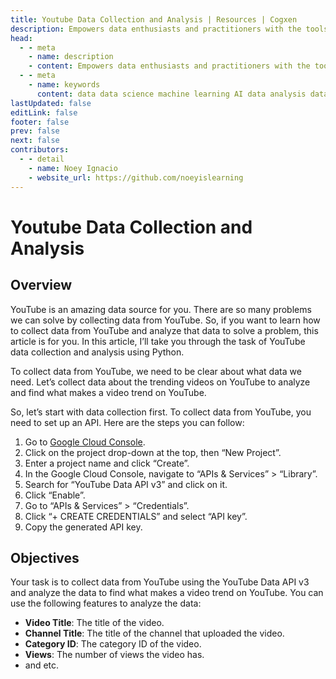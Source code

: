 ```yaml
---
title: Youtube Data Collection and Analysis | Resources | Cogxen
description: Empowers data enthusiasts and practitioners with the tools and knowledge to unlock the potential of data.
head:
  - - meta
    - name: description
    - content: Empowers data enthusiasts and practitioners with the tools and knowledge to unlock the potential of data.
  - - meta
    - name: keywords
      content: data data science machine learning AI data analysis data-driven data enthusiasts data practitioners
lastUpdated: false
editLink: false
footer: false
prev: false
next: false
contributors:
  - - detail
    - name: Noey Ignacio
    - website_url: https://github.com/noeyislearning
---
```


# Youtube Data Collection and Analysis

<DownloadBadge githubURL=""></DownloadBadge>

## Overview

YouTube is an amazing data source for you. There are so many problems we can solve by collecting data from YouTube. So, if you want to learn how to collect data from YouTube and analyze that data to solve a problem, this article is for you. In this article, I’ll take you through the task of YouTube data collection and analysis using Python.

To collect data from YouTube, we need to be clear about what data we need. Let’s collect data about the trending videos on YouTube to analyze and find what makes a video trend on YouTube.

So, let’s start with data collection first. To collect data from YouTube, you need to set up an API. Here are the steps you can follow:

1. Go to [Google Cloud Console](https://console.cloud.google.com/welcome?project=precise-data-392110&pli=1).
2. Click on the project drop-down at the top, then “New Project”.
3. Enter a project name and click “Create”.
4. In the Google Cloud Console, navigate to “APIs & Services” > “Library”.
5. Search for “YouTube Data API v3” and click on it.
6. Click “Enable”.
7. Go to “APIs & Services” > “Credentials”.
8. Click “+ CREATE CREDENTIALS” and select “API key”.
9. Copy the generated API key.

## Objectives

Your task is to collect data from YouTube using the YouTube Data API v3 and analyze the data to find what makes a video trend on YouTube. You can use the following features to analyze the data:

- **Video Title**: The title of the video.
- **Channel Title**: The title of the channel that uploaded the video.
- **Category ID**: The category ID of the video.
- **Views**: The number of views the video has.
- and etc.
